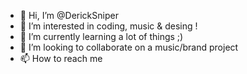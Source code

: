 - 👋 Hi, I’m @DerickSniper
- 👀 I’m interested in coding, music & desing !
- 🌱 I’m currently learning a lot of things ;)
- 💞️ I’m looking to collaborate on a music/brand project
- 📫 How to reach me 

<!---
DerickSniper/DerickSniper is a ✨ special ✨ repository because its `README.md` (this file) appears on your GitHub profile.
You can click the Preview link to take a look at your changes.
--->
